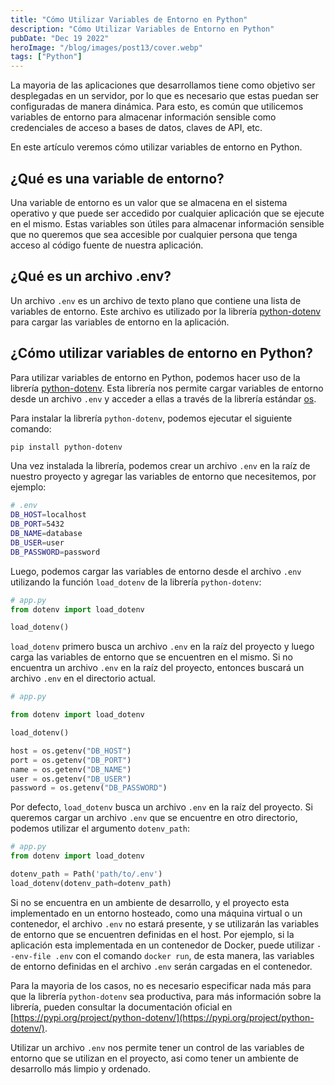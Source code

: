 ```yaml
---
title: "Cómo Utilizar Variables de Entorno en Python"
description: "Cómo Utilizar Variables de Entorno en Python"
pubDate: "Dec 19 2022"
heroImage: "/blog/images/post13/cover.webp"
tags: ["Python"]
---
```


La mayoria de las aplicaciones que desarrollamos tiene como objetivo ser desplegadas en un servidor, por lo que es necesario que estas puedan ser configuradas de manera dinámica. Para esto, es común que utilicemos variables de entorno para almacenar información sensible como credenciales de acceso a bases de datos, claves de API, etc.

En este artículo veremos cómo utilizar variables de entorno en Python.


## ¿Qué es una variable de entorno?

Una variable de entorno es un valor que se almacena en el sistema operativo y que puede ser accedido por cualquier aplicación que se ejecute en el mismo. Estas variables son útiles para almacenar información sensible que no queremos que sea accesible por cualquier persona que tenga acceso al código fuente de nuestra aplicación.

## ¿Qué es un archivo .env?

Un archivo `.env` es un archivo de texto plano que contiene una lista de variables de entorno. Este archivo es utilizado por la librería [python-dotenv](https://pypi.org/project/python-dotenv/) para cargar las variables de entorno en la aplicación.

## ¿Cómo utilizar variables de entorno en Python?

Para utilizar variables de entorno en Python, podemos hacer uso de la librería [python-dotenv](https://pypi.org/project/python-dotenv/). Esta librería nos permite cargar variables de entorno desde un archivo `.env` y acceder a ellas a través de la librería estándar [os](https://docs.python.org/3/library/os.html).

Para instalar la librería `python-dotenv`, podemos ejecutar el siguiente comando:

```bash
pip install python-dotenv
```

Una vez instalada la librería, podemos crear un archivo `.env` en la raíz de nuestro proyecto y agregar las variables de entorno que necesitemos, por ejemplo:

```bash
# .env
DB_HOST=localhost
DB_PORT=5432
DB_NAME=database
DB_USER=user
DB_PASSWORD=password
```

Luego, podemos cargar las variables de entorno desde el archivo `.env` utilizando la función `load_dotenv` de la librería `python-dotenv`:

```python
# app.py
from dotenv import load_dotenv

load_dotenv()
```

`load_dotenv` primero busca un archivo `.env` en la raíz del proyecto y luego carga las variables de entorno que se encuentren en el mismo. Si no encuentra un archivo `.env` en la raíz del proyecto, entonces buscará un archivo `.env` en el directorio actual.

```python
# app.py

from dotenv import load_dotenv

load_dotenv()

host = os.getenv("DB_HOST")
port = os.getenv("DB_PORT")
name = os.getenv("DB_NAME")
user = os.getenv("DB_USER")
password = os.getenv("DB_PASSWORD")
```

Por defecto, `load_dotenv` busca un archivo `.env` en la raíz del proyecto. Si queremos cargar un archivo `.env` que se encuentre en otro directorio, podemos utilizar el argumento `dotenv_path`:

```python
# app.py
from dotenv import load_dotenv

dotenv_path = Path('path/to/.env')
load_dotenv(dotenv_path=dotenv_path)
```
Si no se encuentra en un ambiente de desarrollo, y el proyecto esta implementado en un entorno hosteado, como una máquina virtual o un contenedor, el archivo `.env` no estará presente, y se utilizarán las variables de entorno que se encuentren definidas en el host. Por ejemplo, si la aplicación esta implementada en un contenedor de Docker, puede utilizar `--env-file .env` con el comando `docker run`, de esta manera, las variables de entorno definidas en el archivo `.env` serán cargadas en el contenedor.

Para la mayoria de los casos, no es necesario especificar nada más para que la librería `python-dotenv` sea productiva, para más información sobre la librería, pueden consultar la documentación oficial en [https://pypi.org/project/python-dotenv/](https://pypi.org/project/python-dotenv/).

Utilizar un archivo `.env` nos permite tener un control de las variables de entorno que se utilizan en el proyecto, asi como tener un ambiente de desarrollo más limpio y ordenado.

